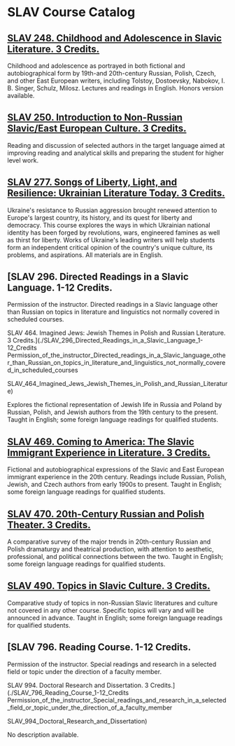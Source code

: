 # SLAV Course Catalog

## [SLAV 248. Childhood and Adolescence in Slavic Literature. 3 Credits.](./SLAV_248_Childhood_and_Adolescence_in_Slavic_Literature)

Childhood and adolescence as portrayed in both fictional and autobiographical form by 19th-and 20th-century Russian, Polish, Czech, and other East European writers, including Tolstoy, Dostoevsky, Nabokov, I. B. Singer, Schulz, Milosz. Lectures and readings in English. Honors version available.

## [SLAV 250. Introduction to Non-Russian Slavic/East European Culture. 3 Credits.](./SLAV_250_Introduction_to_Non-Russian_SlavicEast_European_Culture)

Reading and discussion of selected authors in the target language aimed at improving reading and analytical skills and preparing the student for higher level work.

## [SLAV 277. Songs of Liberty, Light, and Resilience: Ukrainian Literature Today. 3 Credits.](./SLAV_277_Songs_of_Liberty_Light_and_Resilience_Ukrainian_Literature_Today)

Ukraine's resistance to Russian aggression brought renewed attention to Europe's largest country, its history, and its quest for liberty and democracy. This course explores the ways in which Ukrainian national identity has been forged by revolutions, wars, engineered famines as well as thirst for liberty. Works of Ukraine's leading writers will help students form an independent critical opinion of the country's unique culture, its problems, and aspirations. All materials are in English.

## [SLAV 296. Directed Readings in a Slavic Language. 1-12 Credits.
Permission of the instructor. Directed readings in a Slavic language other than Russian on topics in literature and linguistics not normally covered in scheduled courses.

SLAV 464. Imagined Jews: Jewish Themes in Polish and Russian Literature. 3 Credits.](./SLAV_296_Directed_Readings_in_a_Slavic_Language_1-12_Credits
Permission_of_the_instructor_Directed_readings_in_a_Slavic_language_other_than_Russian_on_topics_in_literature_and_linguistics_not_normally_covered_in_scheduled_courses

SLAV_464_Imagined_Jews_Jewish_Themes_in_Polish_and_Russian_Literature)

Explores the fictional representation of Jewish life in Russia and Poland by Russian, Polish, and Jewish authors from the 19th century to the present. Taught in English; some foreign language readings for qualified students.

## [SLAV 469. Coming to America: The Slavic Immigrant Experience in Literature. 3 Credits.](./SLAV_469_Coming_to_America_The_Slavic_Immigrant_Experience_in_Literature)

Fictional and autobiographical expressions of the Slavic and East European immigrant experience in the 20th century. Readings include Russian, Polish, Jewish, and Czech authors from early 1900s to present. Taught in English; some foreign language readings for qualified students.

## [SLAV 470. 20th-Century Russian and Polish Theater. 3 Credits.](./SLAV_470_20th-Century_Russian_and_Polish_Theater)

A comparative survey of the major trends in 20th-century Russian and Polish dramaturgy and theatrical production, with attention to aesthetic, professional, and political connections between the two. Taught in English; some foreign language readings for qualified students.

## [SLAV 490. Topics in Slavic Culture. 3 Credits.](./SLAV_490_Topics_in_Slavic_Culture)

Comparative study of topics in non-Russian Slavic literatures and culture not covered in any other course. Specific topics will vary and will be announced in advance. Taught in English; some foreign language readings for qualified students.

## [SLAV 796. Reading Course. 1-12 Credits.
Permission of the instructor. Special readings and research in a selected field or topic under the direction of a faculty member.

SLAV 994. Doctoral Research and Dissertation. 3 Credits.](./SLAV_796_Reading_Course_1-12_Credits
Permission_of_the_instructor_Special_readings_and_research_in_a_selected_field_or_topic_under_the_direction_of_a_faculty_member

SLAV_994_Doctoral_Research_and_Dissertation)

No description available.

